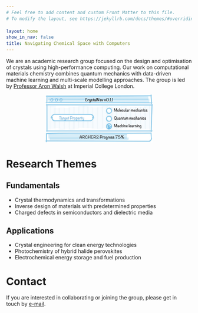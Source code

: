 ```yaml
---
# Feel free to add content and custom Front Matter to this file.
# To modify the layout, see https://jekyllrb.com/docs/themes/#overriding-theme-defaults

layout: home
show_in_nav: false
title: Navigating Chemical Space with Computers 
---
```


We are an academic research group focused on the design and optimisation of crystals using high-performance computing. Our work on computational materials chemistry combines quantum mechanics with data-driven machine learning and multi-scale modelling approaches.  The group is led by [Professor Aron Walsh](http://www.imperial.ac.uk/people/a.walsh) at Imperial College London.

<p align="center" width="100%">
    <img width="58%" src="/images/chemnav.jpg"> 
</p>

# Research Themes

## Fundamentals
* Crystal thermodynamics and transformations
* Inverse design of materials with predetermined properties 
* Charged defects in semiconductors and dielectric media

## Applications
* Crystal engineering for clean energy technologies
* Photochemistry of hybrid halide perovskites
* Electrochemical energy storage and fuel production

# Contact
If you are interested in collaborating or joining the group, please get in touch by [e-mail](mailto:a.walsh[at]imperial.ac.uk). 
